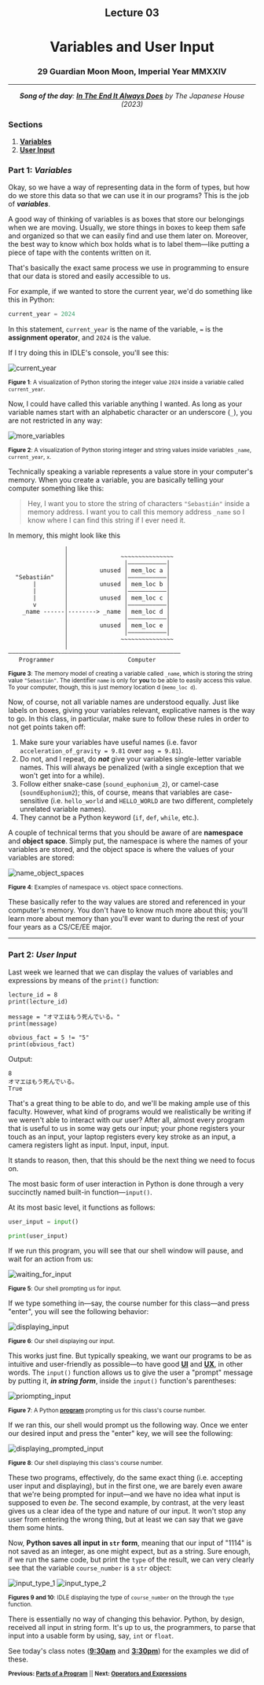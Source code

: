 <h2 align=center>Lecture 03</h2>

<h1 align=center>Variables and User Input</h1>

<h3 align=center>29 Guardian Moon Moon, Imperial Year MMXXIV</h3>

---

<p align=center><strong><em>Song of the day</strong>: <a href="https://youtu.be/4t0xeWFCHho?si=UT042DG2My_mLj86"><strong><u>In The End It Always Does</u></strong></a> by The Japanese House (2023)</em></p>

### Sections

1. [**Variables**](#part-1-variables)
2. [**User Input**](#part-2-user-input)

### Part 1: _Variables_

Okay, so we have a way of representing data in the form of types, but how do we store this data so that we can use it in our programs? This is the job of ***variables***.

A good way of thinking of variables is as boxes that store our belongings when we are moving. Usually, we store things in boxes to keep them safe and organized so that we can easily find and use them later on. Moreover, the best way to know which box holds what is to label them—like putting a piece of tape with the contents written on it.

That's basically the exact same process we use in programming to ensure that our data is stored and easily accessible to us.

For example, if we wanted to store the current year, we'd do something like this in Python:

```python
current_year = 2024
```

In this statement, `current_year` is the name of the variable, `=` is the **assignment operator**, and `2024` is the value.

If I try doing this in IDLE's console, you'll see this:

![current_year](assets/current_year_int.png)

<sub>**Figure 1**: A visualization of Python storing the integer value `2024` inside a variable called `current_year`.</sub>

Now, I could have called this variable anything I wanted. As long as your variable names start with an alphabetic character or an underscore (`_`), you are not restricted in any way:

![more_variables](assets/more_variables.png)

<sub>**Figure 2**: A visualization of Python storing integer and string values inside variables `_name`, `current_year`, `x`.</sub>

Technically speaking a variable represents a value store in your computer's memory. When you create a variable, you are basically telling your computer something like this:

> Hey, I want you to store the string of characters `"Sebastián"` inside a memory address. I want you to call this memory address `_name` so I know where I can find this string if I ever need it.

In memory, this might look like this

```text
                │
                │               ~~~~~~~~~~~~~~~
                │                │———————————│
                │         unused │ mem_loc a │
  "Sebastián"   │                │———————————│
       |        │         unused │ mem_loc b │     
       |        │                │———————————│
       |        │         unused │ mem_loc c │
       v        │                │———————————│
    _name ------│--------> _name │ mem_loc d │
                │                │———————————│
                │         unused │ mem_loc e │
                │                │———————————│
                │               ~~~~~~~~~~~~~~~
                │
—————————————————————————————————————————————————
   Programmer                     Computer
```

<sub>**Figure 3**: The memory model of creating a variable called `_name`, which is storing the string value `"Sebastián"`. The identifier `name` is only for **you** to be able to easily access this value. To your computer, though, this is just memory location d (`memo_loc d`).</sub>

Now, of course, not all variable names are understood equally. Just like labels on boxes, giving your variables relevant, explicative names is the way to go. In this class, in particular, make sure to follow these rules in order to not get points taken off:

1. Make sure your variables have useful names (i.e. favor `acceleration_of_gravity = 9.81` over `aog = 9.81`).
2. Do not, and I repeat, do ***not*** give your variables single-letter variable names. This will always be penalized (with a single exception that we won't get into for a while).
3. Follow either snake-case (`sound_euphonium_2`), or camel-case (`soundEuphonium2`); this, of course, means that variables are case-sensitive (i.e. `hello_world` and `HELLO_WORLD` are two different, completely unrelated variable names).
4. They cannot be a Python keyword (`if`, `def`, `while`, etc.).

A couple of technical terms that you should be aware of are **namespace** and **object space**. Simply put, the namespace is where the names of your variables are stored, and the object space is where the values of your variables are stored:

![name_object_spaces](assets/name_object_spaces.png)

<sub>**Figure 4**: Examples of namespace vs. object space connections.</sub>

These basically refer to the way values are stored and referenced in your computer's memory. You don't have to know much more about this; you'll learn more about memory than you'll ever want to during the rest of your four years as a CS/CE/EE major.

---

### Part 2: _User Input_

Last week we learned that we can display the values of variables and expressions by means of the `print()`
function:

```python3
lecture_id = 8
print(lecture_id)

message = "オマエはもう死んでいる。"
print(message)

obvious_fact = 5 != "5"
print(obvious_fact)
```
Output:
```text
8
オマエはもう死んでいる。
True
```

That's a great thing to be able to do, and we'll be making ample use of this faculty. However, what kind of programs would we realistically be writing if we weren't able to interact with our user? After all, almost every program that is useful to us in some way gets our input; your phone registers your touch as an input, your laptop registers every key stroke as an input, a camera registers light as input. Input, input, input.

It stands to reason, then, that this should be the next thing we need to focus on.

The most basic form of user interaction in Python is done through a very succinctly named built-in function—`input()`.

At its most basic level, it functions as follows:

```python
user_input = input()

print(user_input)
```

If we run this program, you will see that our shell window will pause, and wait for an action from us:

![waiting_for_input](assets/waiting_for_input.png)

<sub>**Figure 5**: Our shell prompting us for input.</sub>

If we type something in—say, the course number for this class—and press "enter", you will see the following behavior:

![displaying_input](assets/displaying_input.png)

<sub>**Figure 6**: Our shell displaying our input.</sub>

This works just fine. But typically speaking, we want our programs to be as intuitive and user-friendly as possible—to have good [**UI**](https://en.wikipedia.org/wiki/User_interface) and [**UX**](https://en.wikipedia.org/wiki/User_experience), in other words. The `input()` function allows us to give the user a "prompt" message by putting it, ***in string form***, inside the `input()` function's parentheses:

![priompting_input](assets/prompting_input.png)

<sub>**Figure 7**: A Python [**program**](code/user_input_lekce.py) prompting us for this class's course number.</sub>

If we ran this, our shell would prompt us the following way. Once we enter our desired input and press the "enter" key, we will see the following:

![displaying_prompted_input](assets/displaying_prompted_input.png)

<sub>**Figure 8**: Our shell displaying this class's course number.</sub>

These two programs, effectively, do the same exact thing (i.e. accepting user input and displaying), but in the first one, we are barely even aware that we're being prompted for input—and we have no idea what input is supposed to even _be_. The second example, by contrast, at the very least gives us a clear idea of the type and nature of our input. It won't stop any user from entering the wrong thing, but at least we can say that we gave them some hints.

Now, **Python saves all input in `str` form**, meaning that our input of "1114" is not saved as an integer, as one might expect, but as a string. Sure enough, if we run the same code, but print the `type` of the result, we can very clearly see that the variable `course_number` is a `str` object:

![input_type_1](assets/input_type_1.png)
![input_type_2](assets/input_type_2.png)

<sub>**Figures 9 and 10**: IDLE displaying the type of `course_number` on the through the `type` function.</sub>

There is essentially no way of changing this behavior. Python, by design, received all input in string form. It's up to us, the programmers, to parse that input into a usable form by using, say, `int` or `float`.

See today's class notes ([**9:30am**](https://colab.research.google.com/drive/1jJAnjb23iWxTBUbU6idB04dI3MtEzk8p?usp=sharing) and [**3:30pm**](https://colab.research.google.com/drive/1q4ekmkE2O8fWVpzDRzfZSITzQ2ugn6CL?usp=sharing)) for the examples we did of these.

<sub>**Previous: [Parts of a Program](/lectures/02_parts_of_a_program)** || **Next: [Operators and Expressions]()**</sub>